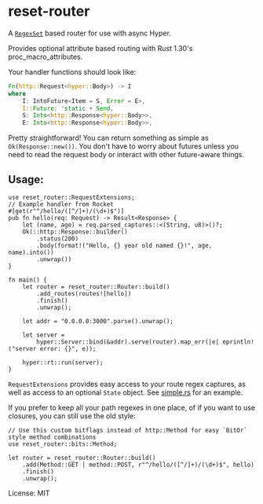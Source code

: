 # reset-router

A [`RegexSet`](https://doc.rust-lang.org/regex/regex/struct.RegexSet.html) based router for use with async Hyper.

Provides optional attribute based routing with Rust 1.30's proc_macro_attributes.

Your handler functions should look like:

```rust
Fn(http::Request<hyper::Body>) -> I
where
    I: IntoFuture<Item = S, Error = E>,
    I::Future: 'static + Send,
    S: Into<http::Response<hyper::Body>>,
    E: Into<http::Response<hyper::Body>>,
```

Pretty straightforward! You can return something as simple as `Ok(Response::new())`. You don't have to worry about futures
unless you need to read the request body or interact with other future-aware things.

## Usage:

```rust,ignore
use reset_router::RequestExtensions;
// Example handler from Rocket
#[get(r"^/hello/([^/]+)/(\d+)$")]
pub fn hello(req: Request) -> Result<Response> {    
    let (name, age) = req.parsed_captures::<(String, u8)>()?;
    Ok(::http::Response::builder()
        .status(200)
        .body(format!("Hello, {} year old named {}!", age, name).into())
        .unwrap())
}

fn main() {
    let router = reset_router::Router::build()
        .add_routes(routes![hello])
        .finish()
        .unwrap();

    let addr = "0.0.0.0:3000".parse().unwrap();

    let server =
        hyper::Server::bind(&addr).serve(router).map_err(|e| eprintln!("server error: {}", e));

    hyper::rt::run(server);
}
```

`RequestExtensions` provides easy access to your route regex captures, as well as access to an optional `State` object. See [simple.rs](https://github.com/kardeiz/reset-router/blob/master/examples/simple.rs) for an example.

If you prefer to keep all your path regexes in one place, of if you want to use closures, you can still use the old style:

```rust,ignore
// Use this custom bitflags instead of http::Method for easy `BitOr` style method combinations
use reset_router::bits::Method;

let router = reset_router::Router::build()
    .add(Method::GET | method::POST, r"^/hello/([^/]+)/(\d+)$", hello)
    .finish()
    .unwrap();
```

License: MIT